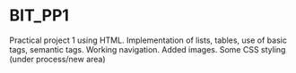 # BIT_PP1

Practical project 1 using HTML.
Implementation of lists, tables, use of basic tags, semantic tags.
Working navigation.
Added images.
Some CSS styling (under process/new area)
